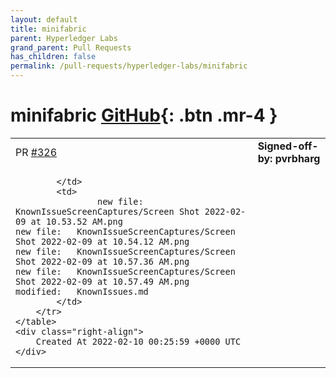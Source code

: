 ```yaml
---
layout: default
title: minifabric
parent: Hyperledger Labs
grand_parent: Pull Requests
has_children: false
permalink: /pull-requests/hyperledger-labs/minifabric
---
```


# minifabric <span class="fs-3 right-align">[GitHub](https://github.com/hyperledger-labs/minifabric){: .btn .mr-4 }</span>


<div>
    <table>
        <tr>
            <td>
                PR <a href="https://github.com/hyperledger-labs/minifabric/pull/326" class=".btn">#326</a>
            </td>
            <td>
                <b>
                    Signed-off-by: pvrbharg <pvrbharg@gmail.com>
                </b>
            </td>
        </tr>
        <tr>
            <td>
                
            </td>
            <td>
                	new file:   KnownIssueScreenCaptures/Screen Shot 2022-02-09 at 10.53.52 AM.png
	new file:   KnownIssueScreenCaptures/Screen Shot 2022-02-09 at 10.54.12 AM.png
	new file:   KnownIssueScreenCaptures/Screen Shot 2022-02-09 at 10.57.36 AM.png
	new file:   KnownIssueScreenCaptures/Screen Shot 2022-02-09 at 10.57.49 AM.png
	modified:   KnownIssues.md
            </td>
        </tr>
    </table>
    <div class="right-align">
        Created At 2022-02-10 00:25:59 +0000 UTC
    </div>
</div>

